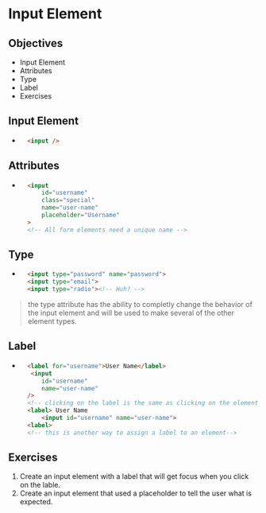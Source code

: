 # Input Element

## Objectives
- Input Element
- Attributes
- Type
- Label
- Exercises

## Input Element
- ```html
    <input />
## Attributes
- ```html
    <input 
        id="username" 
        class="special" 
        name="user-name"
        placeholder="Username"
    >
    <!-- All form elements need a unique name -->
## Type
- ```html
    <input type="password" name="password">
    <input type="email">
    <input type="radio"><!-- Huh? -->
> the type attribute has the ability to completly change the behavior of the input element and will be used to make several of the other element types.

## Label
- ```html
    <label for="username">User Name</label>
     <input 
        id="username" 
        name="user-name"
    />
    <!-- clicking on the label is the same as clicking on the element if the for is a valid id -->
    <label> User Name
        <input id="username" name="user-name">
    <label>
    <!-- this is another way to assign a label to an element-->
## Exercises
1. Create an input element with a label that will get focus when you click on the lable.
2. Create an input element that used a placeholder to tell the user what is expected.
